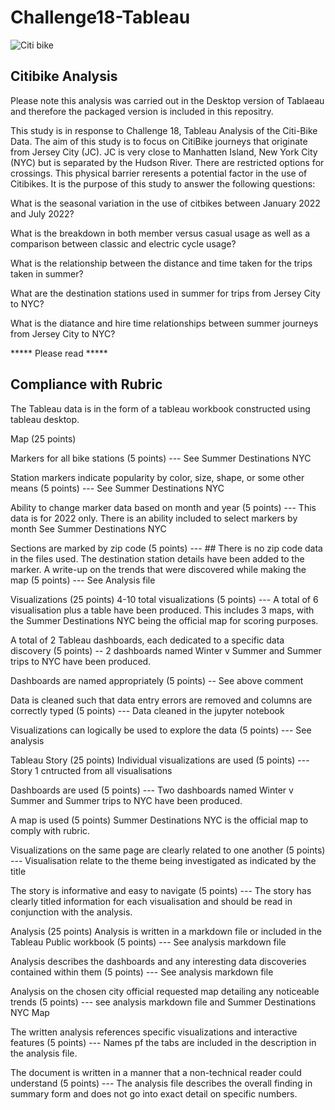 # Challenge18-Tableau
![Citi bike](https://user-images.githubusercontent.com/113118793/224549542-73d3ee8e-32cf-43aa-a1f0-0eb352ece2a9.jpg)

## Citibike Analysis 

Please note this analysis was carried out in the Desktop version of Tablaeau and therefore the packaged version is included in this repositry. 

This study is in response to Challenge 18, Tableau Analysis of the Citi-Bike Data.
The aim of this study is to focus on CitiBike journeys that originate from Jersey City (JC).
JC is very close to Manhatten Island, New York City (NYC) but is separated by the Hudson River. There are restricted options for crossings.
This physical barrier reresents a potential factor in the use of Citibikes. 
It is the purpose of this study to answer the following questions:

What is the seasonal variation in the use of citbikes between January 2022 and July 2022?

What is the breakdown in both member versus casual usage as well as a comparison between classic and electric cycle usage?

What is the relationship between the distance and time taken for the trips taken in summer?

What are the destination stations used in summer for trips from Jersey City to NYC?

What is the diatance and hire time relationships between summer journeys from Jersey City to NYC?


***** Please read *****
## Compliance with Rubric


The Tableau data is in the form of a tableau workbook constructed using tableau desktop.


Map (25 points)

Markers for all bike stations (5 points) --- See Summer Destinations NYC

Station markers indicate popularity by color, size, shape, or some other means (5 points) --- See Summer Destinations NYC

Ability to change marker data based on month and year (5 points) --- This data is for 2022 only. There is an ability included to select markers by month See Summer Destinations NYC 

Sections are marked by zip code (5 points) --- ## There is no zip code data in the files used. The destination station details have been added to the marker.
A write-up on the trends that were discovered while making the map (5 points) --- See Analysis file



Visualizations (25 points)
4-10 total visualizations (5 points) --- A total of 6 visualisation plus a table have been produced. This includes 3 maps, with the Summer Destinations NYC being the official map for scoring purposes.

A total of 2 Tableau dashboards, each dedicated to a specific data discovery (5 points) -- 2 dashboards named Winter v Summer and Summer trips to NYC have been produced.

Dashboards are named appropriately (5 points) -- See above comment

Data is cleaned such that data entry errors are removed and columns are correctly typed (5 points) --- Data cleaned in the jupyter notebook

Visualizations can logically be used to explore the data (5 points) --- See analysis


Tableau Story (25 points)
Individual visualizations are used (5 points) --- Story 1 cntructed from all visualisations

Dashboards are used (5 points) --- Two dashboards named Winter v Summer and Summer trips to NYC have been produced.

A map is used (5 points) Summer Destinations NYC is the official map to comply with rubric.

Visualizations on the same page are clearly related to one another (5 points) --- Visualisation relate to the theme being investigated as indicated by the title

The story is informative and easy to navigate (5 points) --- The story has clearly titled information for each visualisation and should be read in conjunction with the analysis.

Analysis (25 points)
Analysis is written in a markdown file or included in the Tableau Public workbook (5 points) --- See analysis markdown file

Analysis describes the dashboards and any interesting data discoveries contained within them (5 points) --- See analysis markdown file

Analysis on the chosen city official requested map detailing any noticeable trends (5 points) --- see analysis markdown file and Summer Destinations NYC Map

The written analysis references specific visualizations and interactive features (5 points) --- Names pf the tabs are included in the description in the analysis file.

The document is written in a manner that a non-technical reader could understand (5 points) --- The analysis file describes the overall finding in summary form and does not go into exact detail on specific numbers.



